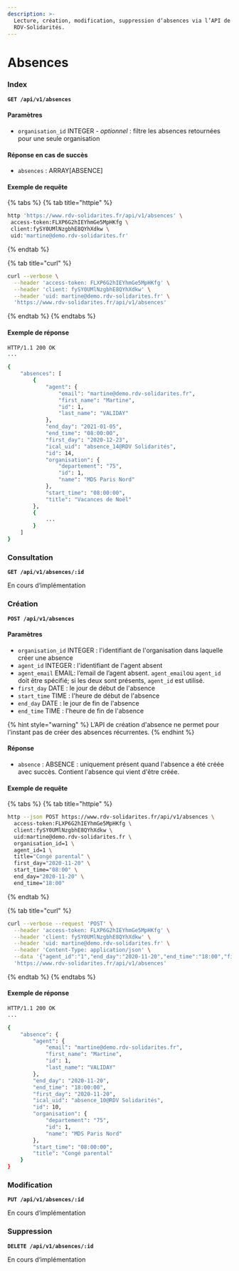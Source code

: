 ```yaml
---
description: >-
  Lecture, création, modification, suppression d‘absences via l’API de
  RDV-Solidarités.
---
```


# Absences

### Index

**`GET /api/v1/absences`**

#### Paramètres

* `organisation_id` INTEGER - _optionnel_ : filtre les absences retournées pour une seule organisation

#### Réponse en cas de succès

* `absences` : ARRAY\[ABSENCE\]

#### Exemple de requête

{% tabs %}
{% tab title="httpie" %}
```bash
http 'https://www.rdv-solidarites.fr/api/v1/absences' \
 access-token:FLXP6G2hIEYhmGe5MpHKfg \
 client:fySY0UMlNzgbhE8QYhXdkw \
 uid:'martine@demo.rdv-solidarites.fr'

```
{% endtab %}

{% tab title="curl" %}
```bash
curl --verbose \
  --header 'access-token: FLXP6G2hIEYhmGe5MpHKfg' \
  --header 'client: fySY0UMlNzgbhE8QYhXdkw' \
  --header 'uid: martine@demo.rdv-solidarites.fr' \
  'https://www.rdv-solidarites.fr/api/v1/absences'
```
{% endtab %}
{% endtabs %}

#### Exemple de réponse

```bash
HTTP/1.1 200 OK
...

{
    "absences": [
        {
            "agent": {
                "email": "martine@demo.rdv-solidarites.fr",
                "first_name": "Martine",
                "id": 1,
                "last_name": "VALIDAY"
            },
            "end_day": "2021-01-05",
            "end_time": "08:00:00",
            "first_day": "2020-12-23",
            "ical_uid": "absence_14@RDV Solidarités",
            "id": 14,
            "organisation": {
                "departement": "75",
                "id": 1,
                "name": "MDS Paris Nord"
            },
            "start_time": "08:00:00",
            "title": "Vacances de Noël"
        },
        {
            ...
        }
    ]
}
```

### Consultation

**`GET /api/v1/absences/:id`**

En cours d‘implémentation

### Création

**`POST /api/v1/absences`**

#### Paramètres

* `organisation_id` INTEGER : l'identifiant de l'organisation dans laquelle créer une absence
* `agent_id` INTEGER : l'identifiant de l'agent absent
* `agent_email` EMAIL: l’email de l’agent absent. `agent_email`ou `agent_id` doit être spécifié; si les deux sont présents, `agent_id` est utilisé.
* `first_day` DATE : le jour de début de l'absence
* `start_time` TIME : l'heure de début de l'absence
* `end_day` DATE : le jour de fin de l'absence
* `end_time` TIME : l'heure de fin de l'absence

{% hint style="warning" %}
L’API de création d'absence ne permet pour l'instant pas de créer des absences récurrentes.
{% endhint %}

#### Réponse

* `absence` : ABSENCE : uniquement présent quand l'absence a été créée avec succès. Contient l'absence qui vient d'être créée.

#### Exemple de requête

{% tabs %}
{% tab title="httpie" %}
```bash
http --json POST https://www.rdv-solidarites.fr/api/v1/absences \
  access-token:FLXP6G2hIEYhmGe5MpHKfg \
  client:fySY0UMlNzgbhE8QYhXdkw \
  uid:martine@demo.rdv-solidarites.fr \
  organisation_id=1 \
  agent_id=1 \
  title="Congé parental" \
  first_day="2020-11-20" \
  start_time="08:00" \
  end_day="2020-11-20" \
  end_time="18:00"
```
{% endtab %}

{% tab title="curl" %}
```bash
curl --verbose --request 'POST' \
  --header 'access-token: FLXP6G2hIEYhmGe5MpHKfg' \
  --header 'client: fySY0UMlNzgbhE8QYhXdkw' \
  --header 'uid: martine@demo.rdv-solidarites.fr' \
  --header 'Content-Type: application/json' \
  --data '{"agent_id":"1","end_day":"2020-11-20","end_time":"18:00","first_day": "2020-11-20","organisation_id":"1","start_time":"08:00","title":"Congé parental"}' \
  'https://www.rdv-solidarites.fr/api/v1/absences'
```
{% endtab %}
{% endtabs %}

#### Exemple de réponse

```bash
HTTP/1.1 200 OK
...

{
    "absence": {
        "agent": {
            "email": "martine@demo.rdv-solidarites.fr",
            "first_name": "Martine",
            "id": 1,
            "last_name": "VALIDAY"
        },
        "end_day": "2020-11-20",
        "end_time": "18:00:00",
        "first_day": "2020-11-20",
        "ical_uid": "absence_10@RDV Solidarités",
        "id": 10,
        "organisation": {
            "departement": "75",
            "id": 1,
            "name": "MDS Paris Nord"
        },
        "start_time": "08:00:00",
        "title": "Congé parental"
    }
}
```

### Modification

**`PUT /api/v1/absences/:id`**

En cours d‘implémentation

### Suppression

**`DELETE /api/v1/absences/:id`**

En cours d‘implémentation


